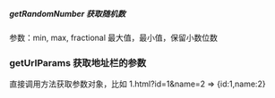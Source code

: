 ##### getRandomNumber 获取随机数

参数：min, max, fractional 最大值，最小值，保留小数位数

### getUrlParams 获取地址栏的参数

 直接调用方法获取参数对象，比如  1.html?id=1&name=2 => {id:1,name:2}